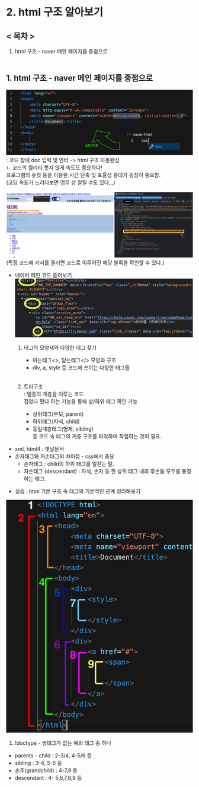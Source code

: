 # 2. html 구조 알아보기
## < 목차 >
1. html 구조 - naver 메인 페이지를 중점으로 <br/><br/>

## 1. html 구조 - naver 메인 페이지를 중점으로
<img src="../pic/4-Nov-2021/4-Nov-2021_1.png">
: 코드 창에 doc 입력 및 엔터 -> html 구조 자동완성 <br/>
ㄴ 코드의 퀄리티 못지 않게 속도도 중요하다! <br/>
프로그램의 숏컷 등을 이용한 시간 단축 및 효율성 증대가 굉장히 중요함.<br/>
(코딩 속도가 느리다보면 업무 상 잘릴 수도 있다,,,)<br/><br/>

<img src="../pic/4-Nov-2021/4-Nov-2021_2.png">
(특정 코드에 커서를 올리면 코드로 이루어진 해당 블록을 확인할 수 있다.)<br/>

- 네이버 메인 코드 뜯어보기
    <img src="../pic/4-Nov-2021/4-Nov-2021_3.png">
    1. 태그의 모양새와 다양한 태그 찾기<br/>
	    - 여는태그<>, 닫는태그</> 모양과 구조
        - div, a, style 등 코드에 쓰이는 다양한 태그들<br/><br/>
	
    1. 트리구조<br/>
	: 일종의 계층을 이루는 코드<br/>
    접었다 폈다 하는 기능을 통해 상/하위 태그 확인 가능<br/>
        - 상위태그(부모, parent)
        - 하위태그(자식, child)
        - 동일계층태그(형제, sibling)<br/>
    등 코드 속 태그의 계층 구조를 파악하며 작업하는 것이 필요.

+ xml, html4 : 옛날문서
+ 손자태그와 자손태그의 차이점 - css에서 중요 <br/>
    * 손자태그 : child의 하위 태그를 일컫는 말.
    * 자손태그 (descendant) : 자식, 손자 등 한 상위 태그 내의 후손들 모두를 통칭하는 태그.
    
- 실습 : html 기본 구조 속 태그의 기본적인 관계 정리해보기
<img src="../pic/4-Nov-2021/4-Nov-2021_4.png">

1.  !doctype - 쌍태그가 없는 예외 태그 중 하나
+ parents - child : 2-3/4, 4-5/6 등
+ sibling : 3-4, 5-6 등
+ 손주(grandchild) : 4-7,8 등
+ descendant : 4- 5,6,7,8,9 등

